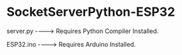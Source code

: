 # SocketServerPython-ESP32
server.py ----> Requires Python Compiler Installed.

ESP32.ino ----> Requires Arduino Installed.

